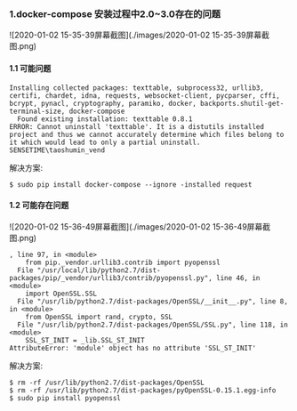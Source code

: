 ### 1.docker-compose 安装过程中2.0~3.0存在的问题

![2020-01-02 15-35-39屏幕截图](./images/2020-01-02 15-35-39屏幕截图.png)

#### 1.1 可能问题 

```shell
Installing collected packages: texttable, subprocess32, urllib3, certifi, chardet, idna, requests, websocket-client, pycparser, cffi, bcrypt, pynacl, cryptography, paramiko, docker, backports.shutil-get-terminal-size, docker-compose
  Found existing installation: texttable 0.8.1
ERROR: Cannot uninstall 'texttable'. It is a distutils installed project and thus we cannot accurately determine which files belong to it which would lead to only a partial uninstall.
SENSETIME\taoshumin_vend
```

解决方案:

```shell
$ sudo pip install docker-compose --ignore -installed request
```



#### 1.2 可能存在问题

![2020-01-02 15-36-49屏幕截图](./images/2020-01-02 15-36-49屏幕截图.png)

```shell
, line 97, in <module>
    from pip._vendor.urllib3.contrib import pyopenssl
  File "/usr/local/lib/python2.7/dist-packages/pip/_vendor/urllib3/contrib/pyopenssl.py", line 46, in <module>
    import OpenSSL.SSL
  File "/usr/lib/python2.7/dist-packages/OpenSSL/__init__.py", line 8, in <module>
    from OpenSSL import rand, crypto, SSL
  File "/usr/lib/python2.7/dist-packages/OpenSSL/SSL.py", line 118, in <module>
    SSL_ST_INIT = _lib.SSL_ST_INIT
AttributeError: 'module' object has no attribute 'SSL_ST_INIT'
```

解决方案:

```shell
$ rm -rf /usr/lib/python2.7/dist-packages/OpenSSL
$ rm -rf /usr/lib/python2.7/dist-packages/pyOpenSSL-0.15.1.egg-info
$ sudo pip install pyopenssl
```